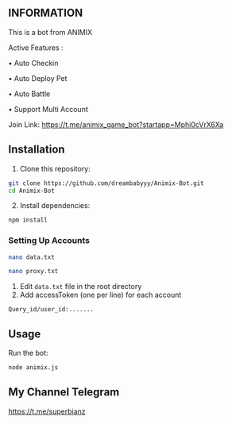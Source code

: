 ## INFORMATION
This is a bot from ANIMIX

Active Features :

• Auto Checkin

• Auto Deploy Pet

• Auto Battle

• Support Multi Account

Join Link: https://t.me/animix_game_bot?startapp=Mphi0cVrX6Xa

## Installation

1. Clone this repository:

```bash
git clone https://github.com/dreambabyyy/Animix-Bot.git
cd Animix-Bot
```

2. Install dependencies:

```bash
npm install 
```

### Setting Up Accounts
```bash
nano data.txt
```
```bash
nano proxy.txt
```
1. Edit `data.txt` file in the root directory
2. Add accessToken (one per line) for each account

```
Query_id/user_id:.......
```


## Usage

Run the bot:

```bash
node animix.js

```

## My Channel Telegram
https://t.me/superbianz
